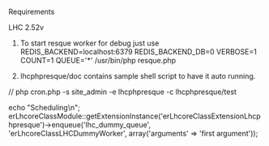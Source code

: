 Requirements

LHC 2.52v

1. To start resque worker for debug just use
REDIS_BACKEND=localhost:6379 REDIS_BACKEND_DB=0 VERBOSE=1 COUNT=1 QUEUE='*' /usr/bin/php resque.php

2. lhcphpresque/doc contains sample shell script to have it auto running.

// php cron.php -s site_admin -e lhcphpresque -c lhcphpresque/test

echo "Scheduling\n";
erLhcoreClassModule::getExtensionInstance('erLhcoreClassExtensionLhcphpresque')->enqueue('lhc_dummy_queue', 'erLhcoreClassLHCDummyWorker', array('arguments' => 'first argument'));